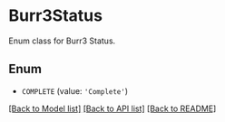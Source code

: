 # Burr3Status

Enum class for Burr3 Status.

## Enum

* `COMPLETE` (value: `'Complete'`)

[[Back to Model list]](../README.md#documentation-for-models) [[Back to API list]](../README.md#documentation-for-api-endpoints) [[Back to README]](../README.md)


